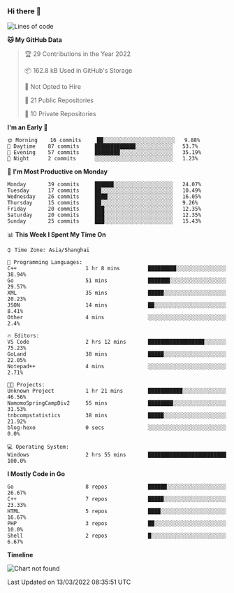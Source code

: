 ### Hi there 👋

<!--
**pinelliar/pinelliar** is a ✨ _special_ ✨ repository because its `README.md` (this file) appears on your GitHub profile.

Here are some ideas to get you started:

- 🔭 I’m currently working on ...
- 🌱 I’m currently learning ...
- 👯 I’m looking to collaborate on ...
- 🤔 I’m looking for help with ...
- 💬 Ask me about ...
- 📫 How to reach me: ...
- 😄 Pronouns: ...
- ⚡ Fun fact: ...
-->

<!--START_SECTION:waka-->
![Lines of code](https://img.shields.io/badge/From%20Hello%20World%20I%27ve%20Written-41%20Thousand%20lines%20of%20code-blue)

**🐱 My GitHub Data** 

> 🏆 29 Contributions in the Year 2022
 > 
> 📦 162.8 kB Used in GitHub's Storage 
 > 
> 🚫 Not Opted to Hire
 > 
> 📜 21 Public Repositories 
 > 
> 🔑 10 Private Repositories  
 > 
**I'm an Early 🐤** 

```text
🌞 Morning    16 commits     ██░░░░░░░░░░░░░░░░░░░░░░░   9.88% 
🌆 Daytime    87 commits     █████████████░░░░░░░░░░░░   53.7% 
🌃 Evening    57 commits     ████████░░░░░░░░░░░░░░░░░   35.19% 
🌙 Night      2 commits      ░░░░░░░░░░░░░░░░░░░░░░░░░   1.23%

```
📅 **I'm Most Productive on Monday** 

```text
Monday       39 commits     ██████░░░░░░░░░░░░░░░░░░░   24.07% 
Tuesday      17 commits     ██░░░░░░░░░░░░░░░░░░░░░░░   10.49% 
Wednesday    26 commits     ████░░░░░░░░░░░░░░░░░░░░░   16.05% 
Thursday     15 commits     ██░░░░░░░░░░░░░░░░░░░░░░░   9.26% 
Friday       20 commits     ███░░░░░░░░░░░░░░░░░░░░░░   12.35% 
Saturday     20 commits     ███░░░░░░░░░░░░░░░░░░░░░░   12.35% 
Sunday       25 commits     ███░░░░░░░░░░░░░░░░░░░░░░   15.43%

```


📊 **This Week I Spent My Time On** 

```text
⌚︎ Time Zone: Asia/Shanghai

💬 Programming Languages: 
C++                      1 hr 8 mins         █████████░░░░░░░░░░░░░░░░   38.94% 
Go                       51 mins             ███████░░░░░░░░░░░░░░░░░░   29.57% 
XML                      35 mins             █████░░░░░░░░░░░░░░░░░░░░   20.23% 
JSON                     14 mins             ██░░░░░░░░░░░░░░░░░░░░░░░   8.41% 
Other                    4 mins              ░░░░░░░░░░░░░░░░░░░░░░░░░   2.4%

🔥 Editors: 
VS Code                  2 hrs 12 mins       ██████████████████░░░░░░░   75.23% 
GoLand                   38 mins             █████░░░░░░░░░░░░░░░░░░░░   22.05% 
Notepad++                4 mins              ░░░░░░░░░░░░░░░░░░░░░░░░░   2.71%

🐱‍💻 Projects: 
Unknown Project          1 hr 21 mins        ███████████░░░░░░░░░░░░░░   46.56% 
NamomoSpringCampDiv2     55 mins             ████████░░░░░░░░░░░░░░░░░   31.53% 
tnbcompstatistics        38 mins             █████░░░░░░░░░░░░░░░░░░░░   21.92% 
blog-hexo                0 secs              ░░░░░░░░░░░░░░░░░░░░░░░░░   0.0%

💻 Operating System: 
Windows                  2 hrs 55 mins       █████████████████████████   100.0%

```

**I Mostly Code in Go** 

```text
Go                       8 repos             ██████░░░░░░░░░░░░░░░░░░░   26.67% 
C++                      7 repos             █████░░░░░░░░░░░░░░░░░░░░   23.33% 
HTML                     5 repos             ████░░░░░░░░░░░░░░░░░░░░░   16.67% 
PHP                      3 repos             ██░░░░░░░░░░░░░░░░░░░░░░░   10.0% 
Shell                    2 repos             █░░░░░░░░░░░░░░░░░░░░░░░░   6.67%

```


**Timeline**

![Chart not found](https://raw.githubusercontent.com/sunasnow/sunasnow/main/charts/bar_graph.png) 


 Last Updated on 13/03/2022 08:35:51 UTC
<!--END_SECTION:waka-->
